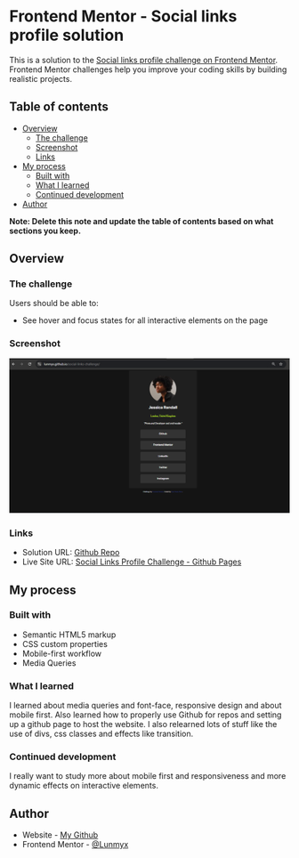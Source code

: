 # Frontend Mentor - Social links profile solution

This is a solution to the [Social links profile challenge on Frontend Mentor](https://www.frontendmentor.io/challenges/social-links-profile-UG32l9m6dQ). Frontend Mentor challenges help you improve your coding skills by building realistic projects. 

## Table of contents

- [Overview](#overview)
  - [The challenge](#the-challenge)
  - [Screenshot](#screenshot)
  - [Links](#links)
- [My process](#my-process)
  - [Built with](#built-with)
  - [What I learned](#what-i-learned)
  - [Continued development](#continued-development)
- [Author](#author)

**Note: Delete this note and update the table of contents based on what sections you keep.**

## Overview

### The challenge

Users should be able to:

- See hover and focus states for all interactive elements on the page

### Screenshot

![](assets/images/social-links-screenshot.png)


### Links

- Solution URL: [Github Repo](https://github.com/Lunmyx/social-links-challenge)
- Live Site URL: [Social Links Profile Challenge - Github Pages](https://lunmyx.github.io/social-links-challenge/)

## My process

### Built with

- Semantic HTML5 markup
- CSS custom properties
- Mobile-first workflow
- Media Queries


### What I learned

I learned about media queries and font-face, responsive design and about mobile first. Also learned how to properly use Github for repos and setting up a github page to host the website. I also relearned lots of stuff like the use of divs, css classes and effects like transition.


### Continued development

I really want to study more about mobile first and responsiveness and more dynamic effects on interactive elements.


## Author

- Website - [My Github](https://github.com/Lunmyx)
- Frontend Mentor - [@Lunmyx](https://www.frontendmentor.io/profile/Lunmyx)



